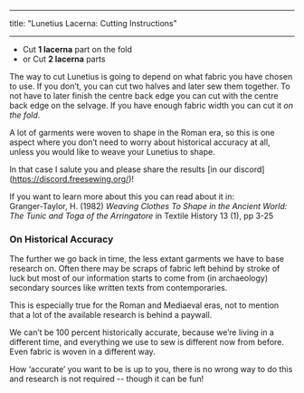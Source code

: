 - - -
title: "Lunetius Lacerna: Cutting Instructions"
- - -

- Cut **1 lacerna** part on the fold
- or Cut **2 lacerna** parts

The way to cut Lunetius is going to depend on what fabric you have chosen to use. If you don’t, you can cut two halves and later sew them together. To not have to later finish the centre back edge you can cut with the centre back edge on the selvage. If you have enough fabric width you can cut it _on the fold_.

A lot of garments were woven to shape in the Roman era, so this is one aspect where you don’t need to worry about historical accuracy at all, unless you would like to weave your Lunetius to shape.

<Comment by="Zee">In that case I salute you and please share the results \[in our discord\](https://discord.freesewing.org/)! </Comment>

If you want to learn more about this you can read about it in:\
Granger-Taylor, H. (1982) _Weaving Clothes To Shape in the Ancient World: The Tunic and Toga of the Arringatore_ in Textile History 13 (1), pp 3-25

### On Historical Accuracy

The further we go back in time, the less extant garments we have to base research on. Often there may be scraps of fabric left behind by stroke of luck but most of our information starts to come from (in archaeology) secondary sources like written texts from contemporaries.

This is especially true for the Roman and Mediaeval eras, not to mention that a lot of the available research is behind a paywall.

We can’t be 100 percent historically accurate, because we’re living in a different time, and everything we use to sew is different now from before. Even fabric is woven in a different way.

How ‘accurate’ you want to be is up to you, there is no wrong way to do this and research is not required -- though it can be fun!
